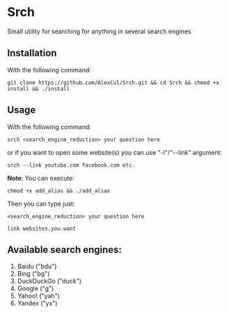 # Srch
Small utility for searching for anything in several search engines

## Installation 
With the following command:

``` git clone https://github.com/AlexCul/Srch.git && cd Srch && chmod +x install && ./install ```

## Usage
With the following command:

``` srch <search_engine_reduction> your question here ```

or if you want to open some website(s) you can use "-l"/"--link" argument:

``` srch --link youtube.com facebook.com etc. ```

**Note**: You can execute:

``` chmod +x add_alias && ./add_alias ```

Then you can type just:

``` <search_engine_reduction> your question here ```

``` link websites.you.want ```


## Available search engines:
1. Baidu ("bdu")
2. Bing ("bg")
3. DuckDuckGo ("duck")
4. Google ("g")
5. Yahoo! ("yah")
6. Yandex ("yx")
